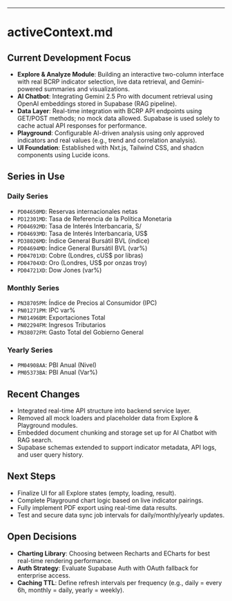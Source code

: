 ---
# activeContext.md

## Current Development Focus
- **Explore & Analyze Module**: Building an interactive two-column interface with real BCRP indicator selection, live data retrieval, and Gemini-powered summaries and visualizations.
- **AI Chatbot**: Integrating Gemini 2.5 Pro with document retrieval using OpenAI embeddings stored in Supabase (RAG pipeline).
- **Data Layer**: Real-time integration with BCRP API endpoints using GET/POST methods; no mock data allowed. Supabase is used solely to cache actual API responses for performance.
- **Playground**: Configurable AI-driven analysis using only approved indicators and real values (e.g., trend and correlation analysis).
- **UI Foundation**: Established with Nxt.js, Tailwind CSS, and shadcn components using Lucide icons.

## Series in Use

### Daily Series
- `PD04650MD`: Reservas internacionales netas
- `PD12301MD`: Tasa de Referencia de la Política Monetaria
- `PD04692MD`: Tasa de Interés Interbancaria, S/
- `PD04693MD`: Tasa de Interés Interbancaria, US$
- `PD38026MD`: Índice General Bursátil BVL (índice)
- `PD04694MD`: Índice General Bursátil BVL (var%)
- `PD04701XD`: Cobre (Londres, cUS$ por libras)
- `PD04704XD`: Oro (Londres, US$ por onzas troy)
- `PD04721XD`: Dow Jones (var%)

### Monthly Series
- `PN38705PM`: Índice de Precios al Consumidor (IPC)
- `PN01271PM`: IPC var%
- `PN01496BM`: Exportaciones Total
- `PN02294FM`: Ingresos Tributarios
- `PN38072FM`: Gasto Total del Gobierno General

### Yearly Series
- `PM04908AA`: PBI Anual (Nivel)
- `PM05373BA`: PBI Anual (Var%)

## Recent Changes
- Integrated real-time API structure into backend service layer.
- Removed all mock loaders and placeholder data from Explore & Playground modules.
- Embedded document chunking and storage set up for AI Chatbot with RAG search.
- Supabase schemas extended to support indicator metadata, API logs, and user query history.

## Next Steps
- Finalize UI for all Explore states (empty, loading, result).
- Complete Playground chart logic based on live indicator pairings.
- Fully implement PDF export using real-time data results.
- Test and secure data sync job intervals for daily/monthly/yearly updates.

## Open Decisions
- **Charting Library**: Choosing between Recharts and ECharts for best real-time rendering performance.
- **Auth Strategy**: Evaluate Supabase Auth with OAuth fallback for enterprise access.
- **Caching TTL**: Define refresh intervals per frequency (e.g., daily = every 6h, monthly = daily, yearly = weekly).

